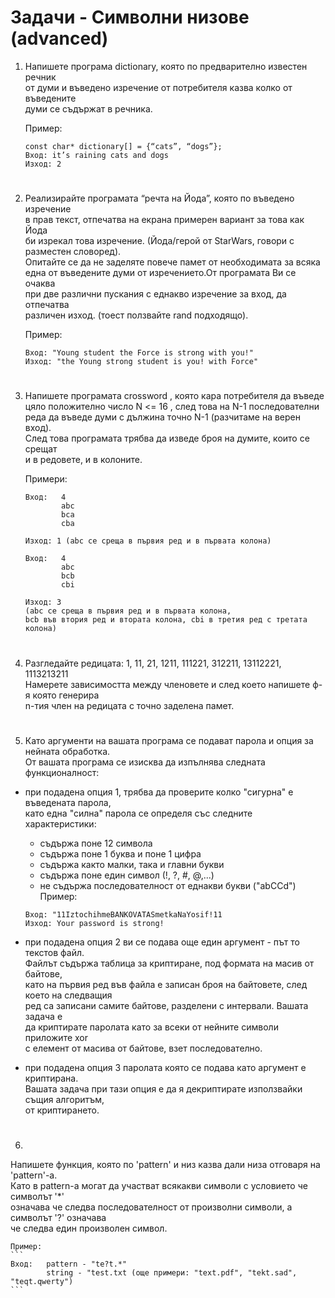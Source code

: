 # **Задачи - Символни низове (advanced)**

1. Напишете програма dictionary, която по предварително известен речник<br>
от думи и въведено изречение от потребителя казва колко от въведените<br>
думи се съдържат в речника.<br>
    
    Пример:
    ```
    const char* dictionary[] = {“cats”, “dogs”};
    Вход: it’s raining cats and dogs
    Изход: 2
    ```
#
2. Реализирайте програмата “речта на Йода”, която по въведено изречение<br>
в прав текст, отпечатва на екрана примерен вариант за това как Йода<br>
би изрекал това изречение. (Йода/герой от StarWars, говори с разместен словоред).<br>
Опитайте се да не заделяте повече памет от необходимата за всяка<br>
една от въведените думи от изречението.От програмата Ви се очаква<br>
при две различни пускания с еднакво изречение за вход, да отпечатва<br>
различен изход. (тоест ползвайте rand подходящо).<br>

    Пример:
    ```
    Вход: "Young student the Force is strong with you!"
    Изход: "the Young strong student is you! with Force"
    ```
#
3. Напишете програмата crossword , която кара потребителя да въведе<br>
цяло положително число N <= 16 , след това на N-1 последователни<br>
реда да въведе думи с дължина точно N-1 (разчитаме на верен вход).<br>
След това програмата трябва да изведе броя на думите, които се срещат<br>
и в редовете, и в колоните.<br>
    
    Примери: 
    ```
    Вход:   4
            abc
            bca
            cba

    Изход: 1 (abc се среща в първия ред и в първата колона)
    ```
    
    ```
    Вход:   4
            abc
            bcb
            cbi

    Изход: 3
    (abc се среща в първия ред и в първата колона,
    bcb във втория ред и втората колона, cbi в третия ред с третата колона)
    ```
#
4. Разгледайте редицата: 1, 11, 21, 1211, 111221, 312211, 13112221, 1113213211<br>
Намерете зависимостта между членовете и след което напишете ф-я която генерира<br>
n-тия член на редицата с точно заделена памет.<br>
#
5. Като аргументи на вашата програма се подават парола и опция за нейната обработка.<br>
От вашата програма се изисква да изпълнява следната функционалност:<br>
- при подадена опция 1, трябва да проверите колко "сигурна" е въведената парола,<br>
като една "силна" парола се определя със следните характеристики:<br>
    - съдържа поне 12 символа<br>
    - съдържа поне 1 буква и поне 1 цифра<br>
    - съдържа както малки, така и главни букви<br>
    - съдържа поне един символ (!, ?, #, @,...)<br>
    - не съдържа последователност от еднакви букви ("abCCd")<br>
    Пример:
    ```
    Вход: "11IztochihmeBANKOVATASmetkaNaYosif!11
    Изход: Your password is strong!
    ```

- при подадена опция 2 ви се подава още един аргумент - път то текстов файл.<br>
Файлът съдържа таблица за криптиране, под формата на масив от байтове,<br>
като на първия ред във файла е записан броя на байтовете, след което на следващия<br>
ред са записани самите байтове, разделени с интервали. Вашата задача е<br>
да криптирате паролата като за всеки от нейните символи приложите xor<br>
с елемент от масива от байтове, взет последователно.<br>   

- при подадена опция 3 паролата която се подава като аргумент е криптирана.<br>
Вашата задача при тази опция е да я декриптирате използвайки същия алгоритъм,<br>
от криптирането.<br>
#
6. 
Напишете функция, която по 'pattern' и низ казва дали низа отговаря на 'pattern'-a.<br>
Като в pattern-a могат да участват всякакви символи с условието че символът '\*'<br>
означава че следва последователност от произволни символи, а символът '?' означава<br>
че следва един произволен символ.<br>

    Пример:
    ```
    Вход:   pattern - "te?t.*" 
            string - "test.txt (още примери: "text.pdf", "tekt.sad", "teqt.qwerty")
    ```
#
